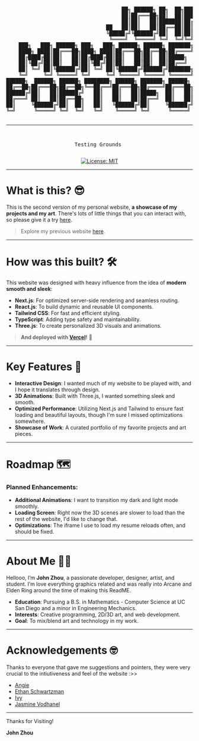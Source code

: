 <div align="center">
<pre>
                                     ██╗ ██████╗ ██╗  ██╗███╗   ██╗███████╗                                     
                                     ██║██╔═══██╗██║  ██║████╗  ██║██╔════╝                                     
                                     ██║██║   ██║███████║██╔██╗ ██║███████╗                                     
                                ██   ██║██║   ██║██╔══██║██║╚██╗██║╚════██║                                     
                                ╚█████╔╝╚██████╔╝██║  ██║██║ ╚████║███████║                                     
                                 ╚════╝  ╚═════╝ ╚═╝  ╚═╝╚═╝  ╚═══╝╚══════╝                                         
    ███╗   ███╗ ██████╗ ███╗   ███╗ ██████╗ ██████╗ ███████╗██████╗ ███╗   ██╗      
    ████╗ ████║██╔═══██╗████╗ ████║██╔═══██╗██╔══██╗██╔════╝██╔══██╗████╗  ██║      
    ██╔████╔██║██║   ██║██╔████╔██║██║   ██║██║  ██║█████╗  ██████╔╝██╔██╗ ██║      
    ██║╚██╔╝██║██║   ██║██║╚██╔╝██║██║   ██║██║  ██║██╔══╝  ██╔══██╗██║╚██╗██║      
    ██║ ╚═╝ ██║╚██████╔╝██║ ╚═╝ ██║╚██████╔╝██████╔╝███████╗██║  ██║██║ ╚████║      
    ╚═╝     ╚═╝ ╚═════╝ ╚═╝     ╚═╝ ╚═════╝ ╚═════╝ ╚══════╝╚═╝  ╚═╝╚═╝  ╚═══╝      
██████╗  ██████╗ ██████╗ ████████╗ ██████╗ ███████╗ ██████╗ ██╗     ██╗ ██████╗ 
██╔══██╗██╔═══██╗██╔══██╗╚══██╔══╝██╔═══██╗██╔════╝██╔═══██╗██║     ██║██╔═══██╗
██████╔╝██║   ██║██████╔╝   ██║   ██║   ██║█████╗  ██║   ██║██║     ██║██║   ██║
██╔═══╝ ██║   ██║██╔══██╗   ██║   ██║   ██║██╔══╝  ██║   ██║██║     ██║██║   ██║
██║     ╚██████╔╝██║  ██║   ██║   ╚██████╔╝██║     ╚██████╔╝███████╗██║╚██████╔╝
╚═╝      ╚═════╝ ╚═╝  ╚═╝   ╚═╝    ╚═════╝ ╚═╝      ╚═════╝ ╚══════╝╚═╝ ╚═════╝ 
                                                                                
-----------------------------------------------------------------
Testing Grounds
</pre>

[![License: MIT](https://img.shields.io/badge/License-MIT-yellow.svg)](https://opensource.org/licenses/MIT)
</div>

---

# What is this? 😎

This is the second version of my personal website, **a showcase of my projects and my art**. There's lots of little things that you can interact with, so please give it a try [here](johnzhou.dev). 

> Explore my previous website [here](https://jaayzee.github.io/).

---

# How was this built? 🛠️

This website was designed with heavy influence from the idea of **modern smooth and sleek**:

- **Next.js**: For optimized server-side rendering and seamless routing.
- **React.js**: To build dynamic and reusable UI components.
- **Tailwind CSS**: For fast and efficient styling.
- **TypeScript**: Adding type safety and maintainability.
- **Three.js**: To create personalized 3D visuals and animations.

> **And deployed with [Vercel](https://vercel.com)!** 🚀

---

# Key Features 🌟

- **Interactive Design**: I wanted much of my website to be played with, and I hope it translates through design.
- **3D Animations**: Built with Three.js, I wanted something sleek and smooth.
- **Optimized Performance**: Utilizing Next.js and Tailwind to ensure fast loading and beautiful layouts, though I'm sure I missed optimizations somewhere.
- **Showcase of Work**: A curated portfolio of my favorite projects and art pieces.

---

# Roadmap 🗺️

### Planned Enhancements:
- **Additional Animations**: I want to transition my dark and light mode smoothly.
- **Loading Screen**: Right now the 3D scenes are slower to load than the rest of the website, I'd like to change that.
- **Optimizations**: The iframe I use to load my resume reloads often, and should be fixed.

---

# About Me 👨‍💻

Hellooo, I’m **John Zhou**, a passionate developer, designer, artist, and student. I’m love everything graphics related and was really into Arcane and Elden Ring around the time of making this ReadME. 

- **Education**: Pursuing a B.S. in Mathematics - Computer Science at UC San Diego and a minor in Engineering Mechanics.
- **Interests**: Creative programming, 2D/3D art, and web development.
- **Goal**: To mix/blend art and technology in my work.

---

# Acknowledgements 🤓

Thanks to everyone that gave me suggestions and pointers, they were very crucial to the intiutiveness and feel of the website :>> 

- [Angie](https://www.youtube.com/watch?v=dQw4w9WgXcQ&ab_channel=RickAstley)
- [Ethan Schwartzman](https://github.com/Ethan-Schwartzman)
- [Ivy](https://www.youtube.com/watch?v=dQw4w9WgXcQ&ab_channel=RickAstley)
- [Jasmine Vodhanel](https://github.com/jvodhanel)

---

Thanks for Visiting!  
  
**John Zhou**
